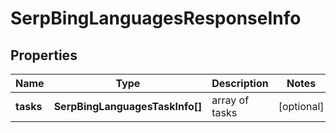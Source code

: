 # SerpBingLanguagesResponseInfo

## Properties

| Name | Type | Description | Notes |
|------------ | ------------- | ------------- | -------------|
**tasks** | **SerpBingLanguagesTaskInfo[]** | array of tasks |[optional]|